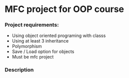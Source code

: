 <h1> MFC project for OOP course</h1>
<h3>Project requirements:</h3>

* Using object oriented programing  with classs 
* Using at least 3 inheritance
* Polymorphism
* Save / Load option for objects
* Must be mfc project
<h3>Description</h3>
